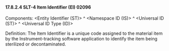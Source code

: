 #### 17.8.2.4 SLT-4 Item Identifier (EI) 02096

Components: &lt;Entity Identifier (ST)> ^ &lt;Namespace ID (IS)> ^ &lt;Universal ID (ST)> ^ &lt;Universal ID Type (ID)>

Definition: The Item Identifier is a unique code assigned to the material item by the Instrument-tracking software application to identify the item being sterilized or decontaminated.

